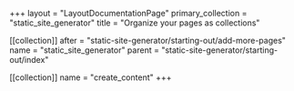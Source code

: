 +++
layout = "LayoutDocumentationPage"
primary_collection = "static_site_generator"
title = "Organize your pages as collections"

[[collection]]
after = "static-site-generator/starting-out/add-more-pages"
name = "static_site_generator"
parent = "static-site-generator/starting-out/index"

[[collection]]
name = "create_content"
+++

